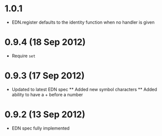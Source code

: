 # 1.0.1
* EDN.register defaults to the identity function when no handler is given

# 0.9.4 (18 Sep 2012)

* Require `set`

# 0.9.3 (17 Sep 2012)

* Updated to latest EDN spec
** Added new symbol characters
** Added ability to have a + before a number

# 0.9.2 (13 Sep 2012)

* EDN spec fully implemented
